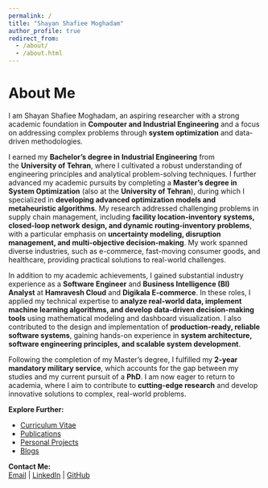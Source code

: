 ```yaml
---
permalink: /
title: "Shayan Shafiee Moghadam"
author_profile: true
redirect_from:
  - /about/
  - /about.html
---
```


# About Me

I am Shayan Shafiee Moghadam, an aspiring researcher with a strong academic foundation in **Compouter and Industrial Engineering** and a focus on addressing complex problems through **system optimization** and data-driven methodologies.

I earned my **Bachelor’s degree in Industrial Engineering** from the **University of Tehran**, where I cultivated a robust understanding of engineering principles and analytical problem-solving techniques. I further advanced my academic pursuits by completing a **Master’s degree in System Optimization** (also at the **University of Tehran**), during which I specialized in **developing advanced optimization models and metaheuristic algorithms**. My research addressed challenging problems in supply chain management, including **facility location-inventory systems, closed-loop network design, and dynamic routing-inventory problems**, with a particular emphasis on **uncertainty modeling, disruption management, and multi-objective decision-making**. My work spanned diverse industries, such as e-commerce, fast-moving consumer goods, and healthcare, providing practical solutions to real-world challenges.

In addition to my academic achievements, I gained substantial industry experience as a **Software Engineer** and **Business Intelligence (BI) Analyst** at **Hamravesh Cloud** and **Digikala E-commerce**. In these roles, I applied my technical expertise to **analyze real-world data, implement machine learning algorithms, and develop data-driven decision-making tools** using mathematical modeling and dashboard visualization. I also contributed to the design and implementation of **production-ready, reliable software systems**, gaining hands-on experience in **system architecture, software engineering principles, and scalable system development**.

Following the completion of my Master’s degree, I fulfilled my **2-year mandatory military service**, which accounts for the gap between my studies and my current pursuit of a **PhD**. I am now eager to return to academia, where I aim to contribute to **cutting-edge research** and develop innovative solutions to complex, real-world problems.

**Explore Further:**

- [Curriculum Vitae](/cv)
- [Publications](/publications)
- [Personal Projects](/portfolio)
- [Blogs](/year-archive)

**Contact Me:**  
[Email](mailto:shayan.shafiee.moghadam@gmail.com) | [LinkedIn](https://www.linkedin.com/in/shayan-shafiee-moghadam) | [GitHub](https://github.com/shayansm2)
